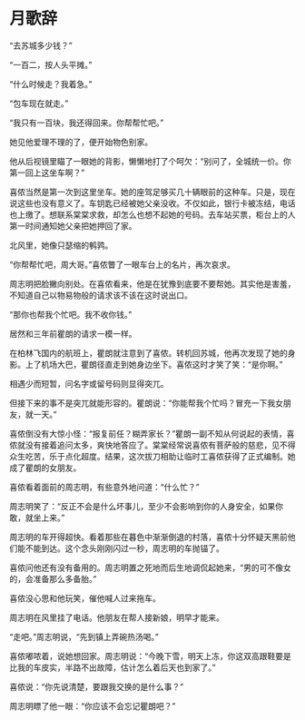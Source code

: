 # 月歌辞

“去苏城多少钱？” 

“一百二，按人头平摊。” 

“什么时候走？我着急。” 

“包车现在就走。” 

“我只有一百块，我还得回来。你帮帮忙吧。” 

她见他爱理不理的了，便开始物色别家。 

他从后视镜里瞄了一眼她的背影，懒懒地打了个呵欠：“别问了，全城统一价。你第一回上这坐车啊？” 

喜侬当然是第一次到这里坐车。她的座驾足够买几十辆眼前的这种车。只是，现在说这些也没有意义了。车钥匙已经被她父亲没收。不仅如此，银行卡被冻结，电话也上缴了。想联系棠棠求救，却怎么也想不起她的号码。去车站买票，柜台上的人第一时间通知她父亲把她押回了家。 

北风里，她像只瑟缩的鹌鹑。 

“你帮帮忙吧，周大哥。”喜侬瞥了一眼车台上的名片，再次哀求。 

周志明把脸撇向别处。在喜侬看来，他是在犹豫到底要不要帮她。其实他是害羞，不知道自己以物易物般的请求该不该在这时说出口。 

“那你也帮我个忙吧。我不收你钱。” 

居然和三年前瞿朗的请求一模一样。 

在柏林飞国内的航班上，瞿朗就注意到了喜侬。转机回苏城，他再次发现了她的身影。上了机场大巴，瞿朗径直走到她身边坐下。喜侬这时才笑了笑：“是你啊。” 

相遇少而短暂，问名字或留号码则显得突兀。 

但接下来的事不是突兀就能形容的。瞿朗说：“你能帮我个忙吗？冒充一下我女朋友，就一天。” 

喜侬倒没有大惊小怪：“报复前任？糊弄家长？”瞿朗一副不知从何说起的表情，喜侬就没有接着追问太多，爽快地答应了。棠棠经常说喜侬有菩萨般的慈悲，见不得众生吃苦，乐于点化超度。结果，这次拔刀相助让临时工喜侬获得了正式编制。她成了瞿朗的女朋友。 

喜侬看着面前的周志明，有些意外地问道：“什么忙？” 

周志明笑了：“反正不会是什么坏事儿，至少不会影响到你的人身安全，如果你敢，就坐上来。” 

周志明的车开得超快。看着那些在暮色中渐渐倒退的村落，喜侬十分怀疑天黑前他们能不能到达。这个念头刚刚闪过一秒，周志明的车抛锚了。 

喜侬问他还有没有备用的。周志明置之死地而后生地调侃起她来，“男的可不像女的，会准备那么多备胎。” 

喜侬没心思和他玩笑，催他喊人过来拖车。 

周志明在风里挂了电话。他朋友在帮人接新娘，明早才能来。 

“走吧。”周志明说，“先到镇上弄碗热汤喝。” 

喜侬嘟哝着，说她想回家。周志明说：“今晚下雪，明天上冻，你这双高跟鞋要是比我的车皮实，半路不出故障，估计怎么着后天也到家了。” 

喜侬说：“你先说清楚，要跟我交换的是什么事？” 

周志明瞟了他一眼：“你应该不会忘记瞿朗吧？”